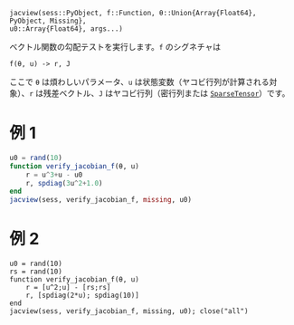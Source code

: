 ```
jacview(sess::PyObject, f::Function, θ::Union{Array{Float64}, PyObject, Missing}, 
u0::Array{Float64}, args...)
```

ベクトル関数の勾配テストを実行します。`f` のシグネチャは 

```
f(θ, u) -> r, J
```

ここで `θ` は煩わしいパラメータ、`u` は状態変数（ヤコビ行列が計算される対象）、`r` は残差ベクトル、`J` はヤコビ行列（密行列または [`SparseTensor`](@ref)）です。

# 例 1

```julia
u0 = rand(10)
function verify_jacobian_f(θ, u)
    r = u^3+u - u0
    r, spdiag(3u^2+1.0)
end
jacview(sess, verify_jacobian_f, missing, u0)
```

# 例 2

```
u0 = rand(10)
rs = rand(10)
function verify_jacobian_f(θ, u)
    r = [u^2;u] - [rs;rs]
    r, [spdiag(2*u); spdiag(10)]
end
jacview(sess, verify_jacobian_f, missing, u0); close("all")
```
